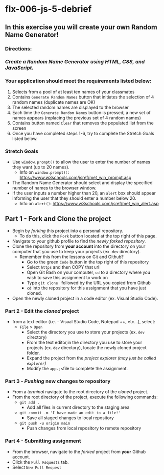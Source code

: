 # flx-006-js-5-debrief

## In this exercise you will create your own Random Name Generator!

### **Directions:**

### _Create a Random Name Generator using HTML, CSS, and JavaScript._

### **Your application should meet the requirements listed below:**

1. Selects from a pool of at least ten names of your classmates
2. Contains `Generate Random Names` button that initiates the selection of 4 random names (duplicate names are OK)
3. The selected random names are displayed to the browser
4. Each time the `Generate Random Names` button is pressed, a new set of names appears (replacing the previous set of 4 random names)
5. Contains button named `Clear` that removes the populated list from the screen
6. Once you have completed steps 1-6, try to complete the Stretch Goals listed below.

### Stretch Goals

- Use `window.prompt()` to allow the user to enter the number of names they want (up to 20 names).
  - Info on `window.prompt()`: https://www.w3schools.com/jsref/met_win_prompt.asp
- The Random Name Generator should select and display the specified number of names to the browser window.
- If the user inputs a number higher than 20, an `alert` box should appear informing the user that they should enter a number below 20.
  - Info on `alert()`: https://www.w3schools.com/jsref/met_win_alert.asp  

## Part 1 - Fork and Clone the project

- Begin by _forking_ this project into a personal repository.
  - To do this, click the `Fork` button located at the top right of this page.
- Navigate to your github profile to find the _newly forked repository_.
- Clone the repository from **your account** into the directory on your computer that you use to keep your projects (ex. `dev` directory).
  - Remember this from the lessons on Git and Github?
    - Go to the green `Code` button in the top right of this repository
    - Select `https` and then COPY that url
    - Open Git Bash on your computer, `cd` to a directory where you wish to save this assignment to work on
    - Type `git clone ` followed by the URL you copied from Github
    - `cd` into the repository for this assignment that you have just cloned.
- Open the newly cloned project in a code editor (ex. Visual Studio Code).

### Part 2 - Edit the _cloned_ project

- from a text editor (i.e. - Visual Studio Code, Notepad ++, etc...), select:
  - `File` > `Open`
    - Select the directory you use to store your projects (ex. `dev` directory)
    - From the text editor,in the directory you use to store your projects (ex. `dev` directory), locate the newly cloned project folder.
    - Expand the project from the _project explorer (may just be called `explorer`)_
    - Modify the `app.js`file to complete the assignment.

### Part 3 - _Pushing_ new changes to repository

- From a _terminal_ navigate to the root directory of the _cloned_ project.
- From the root directory of the project, execute the following commands:
  - `git add .`
    - Add all files in current directory to the staging area
  - `git commit -m 'I have made an edit to a file!'`
    - Save all staged changes to local repository
  - `git push -u origin main`
    - Push changes from local repository to remote repository

### Part 4 - Submitting assignment

- From the browser, navigate to the _forked_ project from **your** Github account.
- Click the `Pull Requests` tab.
- Select `New Pull Request`